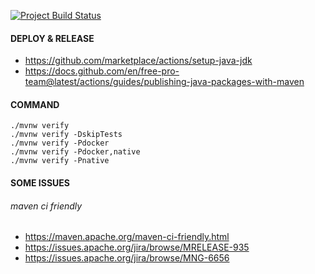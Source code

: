 [![Project Build Status][github-actions-image]][github-actions-url]
 
[github-actions-url]: https://github.com/mendirl/project/actions

[github-actions-image]: https://github.com/mendirl/project/workflows/Java%20CI/badge.svg

#### DEPLOY & RELEASE

+ https://github.com/marketplace/actions/setup-java-jdk
+ https://docs.github.com/en/free-pro-team@latest/actions/guides/publishing-java-packages-with-maven

#### COMMAND

    ./mvnw verify
    ./mvnw verify -DskipTests
    ./mvnw verify -Pdocker
    ./mvnw verify -Pdocker,native
    ./mvnw verify -Pnative

#### SOME ISSUES

###### maven ci friendly

+ https://maven.apache.org/maven-ci-friendly.html
+ https://issues.apache.org/jira/browse/MRELEASE-935
+ https://issues.apache.org/jira/browse/MNG-6656

